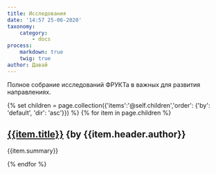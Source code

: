 ```yaml
---
title: Исследования
date: '14:57 25-06-2020'
taxonomy:
    category:
        - docs
process:
    markdown: true
    twig: true
author: Давай
---
```


Полное собрание исследований ФРУКТа в важных для развития направлениях.

{% set children = page.collection({'items':'@self.children','order': {'by': 'default', 'dir': 'asc'}}) %}
{% for item in page.children %}
<div markdown="0" class="item-card"> 
<h2><a href="{{item.url}}">{{item.title}}</a>
    {by {{item.header.author}}</h2> 
<p>{{item.summary}}</p>  
</div>
{% endfor %}